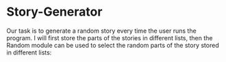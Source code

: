 # Story-Generator
Our task is to generate a random story every time the user runs the program. I will first store the parts of the stories in different lists, then the Random module can be used to select the random parts of the story stored in different lists:
